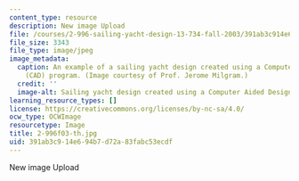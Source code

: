 ```yaml
---
content_type: resource
description: New image Upload
file: /courses/2-996-sailing-yacht-design-13-734-fall-2003/391ab3c914e694b7d72a83fabc53ecdf_2-996f03-th.jpg
file_size: 3343
file_type: image/jpeg
image_metadata:
  caption: An example of a sailing yacht design created using a Computer Aided Design
    (CAD) program. (Image courtesy of Prof. Jerome Milgram.)
  credit: ''
  image-alt: Sailing yacht design created using a Computer Aided Design (CAD) program.
learning_resource_types: []
license: https://creativecommons.org/licenses/by-nc-sa/4.0/
ocw_type: OCWImage
resourcetype: Image
title: 2-996f03-th.jpg
uid: 391ab3c9-14e6-94b7-d72a-83fabc53ecdf
---
```

New image Upload